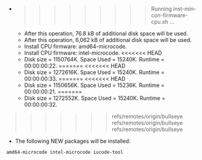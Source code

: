 * >>>>>>>>> Running inst-min-con-firmware-cpu.sh ...
  * After this operation, 76.8 kB of additional disk space will be used.
  * After this operation, 6,062 kB of additional disk space will be used.
  * Install CPU firmware: amd64-microcode.
  * Install CPU firmware: intel-microcode.
<<<<<<< HEAD
  * Disk size = 1150764K. Space Used = 15240K. Runtime = 00:00:00:22.
=======
<<<<<<< HEAD
  * Disk size = 1272616K. Space Used = 15240K. Runtime = 00:00:00:33.
=======
<<<<<<< HEAD
  * Disk size = 1150656K. Space Used = 15236K. Runtime = 00:00:00:21.
=======
  * Disk size = 1272552K. Space Used = 15240K. Runtime = 00:00:00:32.
>>>>>>> refs/remotes/origin/bullseye
>>>>>>> refs/remotes/origin/bullseye
>>>>>>> refs/remotes/origin/bullseye
  * The following NEW packages will be installed:
  ```bash
amd64-microcode intel-microcode iucode-tool
  ```
